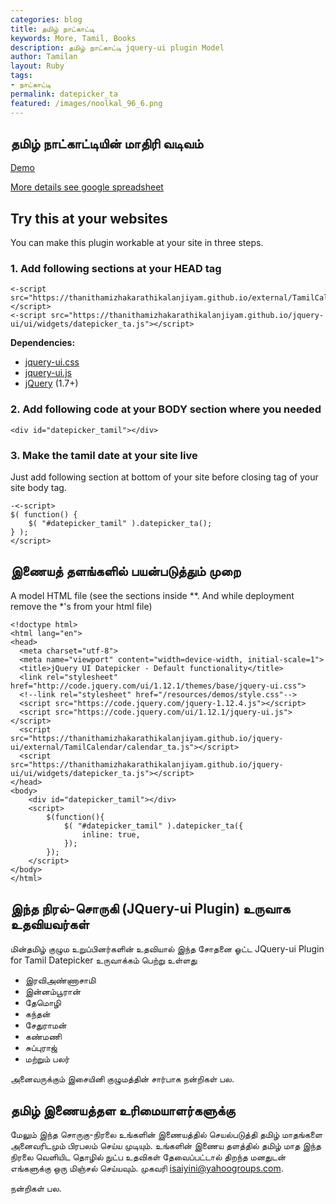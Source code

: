 ```yaml
---  
categories: blog  
title: தமிழ் நாட்காட்டி
keywords: More, Tamil, Books  
description: தமிழ் நாட்காட்டி jquery-ui plugin Model
author: Tamilan  
layout: Ruby  
tags:     
- நாட்காட்டி
permalink: datepicker_ta  
featured: /images/noolkal_96_6.png  
---  
```


## தமிழ் நாட்காட்டியின் மாதிரி வடிவம்
[Demo](https://thanithamizhakarathikalanjiyam.github.io/jquery-ui/demos/datepicker_ta/)

<div id="datepicker_ta"></div>
<script>
$(function(){
	$( "#datepicker_ta" ).datepicker_ta({
		inline: true,	
	});
});
</script>

[More details see google spreadsheet](https://docs.google.com/spreadsheets/d/1dpVwd7wg_EOewXOLZUX56y7k3y_QW9s8kTjFrBzAYFI/edit?usp=sharing_eip&ts=5d47af24)


## Try this at your websites
You can make this plugin workable at your site in three steps.

### 1. Add following sections at your HEAD tag
	
	<-script src="https://thanithamizhakarathikalanjiyam.github.io/external/TamilCalendar/calendar_ta.js"></script>	
	<-script src="https://thanithamizhakarathikalanjiyam.github.io/jquery-ui/ui/widgets/datepicker_ta.js"></script>
	
**Dependencies:**

- [jquery-ui.css](https://jqueryui.com)
- [jquery-ui.js](https://jqueryui.com)
- [jQuery](https://jquery.com) (1.7+)

	
### 2. Add following code at your BODY section where you needed
	<div id="datepicker_tamil"></div>

### 3. Make the tamil date at your site live 
Just add following section at bottom of your site before closing tag of your site body tag.
	
	-<-script>
	$( function() {
		$( "#datepicker_tamil" ).datepicker_ta();
	} );
	</script>


## இணையத் தளங்களில் பயன்படுத்தும் முறை

A model HTML file (see the sections inside **. And while deployment remove the *'s from your html file)

	<!doctype html>
    <html lang="en">
    <head>
      <meta charset="utf-8">
      <meta name="viewport" content="width=device-width, initial-scale=1">
      <title>jQuery UI Datepicker - Default functionality</title>
      <link rel="stylesheet" href="http://code.jquery.com/ui/1.12.1/themes/base/jquery-ui.css">
      <!--link rel="stylesheet" href="/resources/demos/style.css"-->
      <script src="https://code.jquery.com/jquery-1.12.4.js"></script>
      <script src="https://code.jquery.com/ui/1.12.1/jquery-ui.js"></script>
      <script src="https://thanithamizhakarathikalanjiyam.github.io/jquery-ui/external/TamilCalendar/calendar_ta.js"></script>
      <script src="https://thanithamizhakarathikalanjiyam.github.io/jquery-ui/ui/widgets/datepicker_ta.js"></script>    
    </head>
    <body>    
		<div id="datepicker_tamil"></div>
		<script>
			$(function(){
				$( "#datepicker_tamil" ).datepicker_ta({
					inline: true,    
				});
			});
		</script>    
    </body>
    </html>
	
## இந்த நிரல்-சொருகி (JQuery-ui Plugin) உருவாக உதவியவர்கள்

மின்தமிழ் குழும உறுப்பினர்களின் உதவியால் இந்த சோதனை ஓட்ட JQuery-ui Plugin for Tamil Datepicker உருவாக்கம் பெற்று உள்ளது

- இரவிஅண்ணாசாமி
- இன்னம்பூரான்
- தேமொழி
- கந்தன்
- சேதுராமன் 
- கண்மணி
- சுப்புராஜ்
- மற்றும் பலர்

அனைவருக்கும் இசையினி குழுமத்தின் சார்பாக நன்றிகள் பல. 

## தமிழ் இணையத்தள உரிமையாளர்களுக்கு

மேலும் இந்த சொருகு-நிரலை உங்களின் இணையத்தில் செயல்படுத்தி தமிழ் மாதங்களை அனைவரிடமும் பிரபலம் செய்ய முடியும். உங்களின் இணைய தளத்தில் தமிழ் மாத இந்த நிரலை வெளியிட தொழில் நுட்ப உதவிகள் தேவைப்பட்டால் திறந்த மனதுடன் எங்களுக்கு ஒரு மிஞ்சல் செய்யவும். முகவரி isaiyini@yahoogroups.com.

நன்றிகள் பல.


